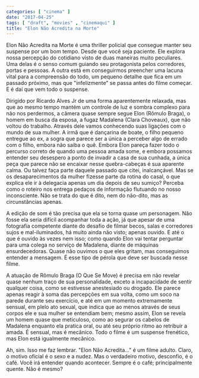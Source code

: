 ```yaml
---
categories: [ "cinema" ]
date: "2017-04-25"
tags: [ "draft", "movies" , "cinemaqui" ]
title: "Elon Não Acredita na Morte"
---
```

Elon Não Acredita na Morte é uma thriller policial que consegue manter
seu suspense por um bom tempo. Desde que você seja paciente. Ele
explora nossa percepção do cotidiano visto de duas maneiras muito
peculiares. Uma delas é o senso comum guiando seu protagonista pelos
corredores, portas e pessoas. A outra está em conseguirmos preencher
uma lacuna vital para a compreensão do todo, um pequeno detalhe que
fica em um passado próximo, mas que "infelizmente" se passa antes do
filme começar. E é daí que vem todo o suspense.

Dirigido por Ricardo Alves Jr de uma forma aparentemente relaxada, mas
que ao mesmo tempo mantém um controle de luz e sombra complexo para
não nos perdermos, a câmera quase sempre segue Elon (Rômulo Braga),
o homem em busca da esposa, a fugaz Madalena (Clara Choveaux), que
não voltou do trabalho. Através dele vamos conhecendo suas ligações
com o mundo de sua mulher. A irmã que é dançarina de boate, o filho
pequeno entregue ao ex, a sogra que parece ser a única a perceber algo
de errado com o filho, embora não saiba o quê. Embora Elon pareça
fazer todo o percurso correto de quando uma pessoa amada some, e embora
possamos entender seu desespero a ponto de invadir a casa de sua cunhada,
a única peça que parece não se encaixar nesse quebra-cabeças é
sua aparente calma. Ou talvez faça parte daquele passado que citei,
inalcançável. Mas se os desaparecimentos da mulher fizesse parte
da rotina do casal, o que explica ele ir à delegacia apenas um dia
depois de seu sumiço? Perceba como o roteiro nos entrega pedaços de
informação flutuando no nosso inconsciente. Não se trata do que é
dito, nem do não-dito, mas as circunstâncias apenas.

A edição de som é tão precisa que ela se torna quase um
personagem. Não fosse ela seria difícil acompanhar toda a ação,
já que apesar de uma fotografia competente diante do desafio de filmar
becos, salas e corredores sujos e mal-iluminados, há muito ainda não
visto; apenas ouvido. E até o que é ouvido às vezes nem isso; como
quando Elon vai tentar perguntar para uma colega no serviço de Madalena,
diante de máquinas ensurdecedoras. Quase não ouvimos o que eles gritam,
mas conseguimos entender a mensagem. É esse tipo de pérola que deve
ser buscada nesse filme.

A atuação de Rômulo Braga (O Que Se Move) é precisa em não revelar
quase nenhum traço de sua personalidade, exceto a incapacidade de sentir
qualquer coisa, como se estivesse anestesiado ou drogado. Ele parece
apenas reagir à soma das percepções em sua volta, como um soco na
parede durante seu exercício, e até em um momento extremamente sensual,
em plelo ato sexual, que indica que ao menos através de seus corpos
ele e sua mulher se entendiam bem; mesmo assim, Elon se revela um homem
quase que meticuloso, como ao segurar os cabelos de Madalena enquanto
ela pratica oral, ou até seu próprio ritmo ao retribuir a amada. É
sensual, mas é mecânico. Todo o filme é um suspense frenético,
mas Elon está igualmente mecânico.

Ah, sim. Isso me faz lembrar. "Elon Não Acredita..." é um
filme adulto. Claro, o motivo oficial é o sexo e a nudez. Mas o
verdadeiro motivo, desconfio, é o café. Você irá entender quando
acontecer. Sempre é o café; principalmente quente. Não é mesmo?

